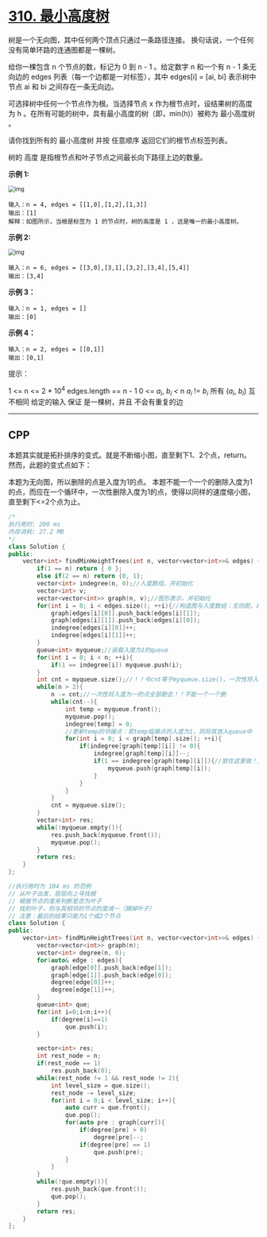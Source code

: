# [310. 最小高度树](https://leetcode-cn.com/problems/minimum-height-trees/)

树是一个无向图，其中任何两个顶点只通过一条路径连接。 换句话说，一个任何没有简单环路的连通图都是一棵树。

给你一棵包含 n 个节点的数，标记为 0 到 n - 1 。给定数字 n 和一个有 n - 1 条无向边的 edges 列表（每一个边都是一对标签），其中 edges[i] = [ai, bi] 表示树中节点 ai 和 bi 之间存在一条无向边。

可选择树中任何一个节点作为根。当选择节点 x 作为根节点时，设结果树的高度为 h 。在所有可能的树中，具有最小高度的树（即，min(h)）被称为 最小高度树 。

请你找到所有的 最小高度树 并按 任意顺序 返回它们的根节点标签列表。

树的 高度 是指根节点和叶子节点之间最长向下路径上边的数量。

**示例 1:**

<img src="https://assets.leetcode.com/uploads/2020/09/01/e1.jpg" alt="img" style="zoom:80%;" />

```
输入：n = 4, edges = [[1,0],[1,2],[1,3]]
输出：[1]
解释：如图所示，当根是标签为 1 的节点时，树的高度是 1 ，这是唯一的最小高度树。
```

**示例 2:**

<img src="https://assets.leetcode.com/uploads/2020/09/01/e2.jpg" alt="img" style="zoom:80%;" />

```
输入：n = 6, edges = [[3,0],[3,1],[3,2],[3,4],[5,4]]
输出：[3,4]
```

**示例 3：**

```
输入：n = 1, edges = []
输出：[0]
```

**示例 4：**

```
输入：n = 2, edges = [[0,1]]
输出：[0,1]
```


提示：

1 <= n <= 2 * $10^4$
edges.length == n - 1
0 <= $a_i$, $b_i$ < n
$a_i$ != $b_i$
所有 ($a_i$, $b_i$) 互不相同
给定的输入 保证 是一棵树，并且 不会有重复的边

***

## CPP

本题其实就是拓扑排序的变式。就是不断缩小图，直至剩下1、2个点，return。
然而，此题的变式点如下：

本题为无向图，所以删除的点是入度为1的点。
本题不能一个一个的删除入度为1的点，而应在一个循环中，一次性删除入度为1的点，使得以同样的速度缩小图，直至剩下<=2个点为止。

```cpp
/*
执行用时: 200 ms
内存消耗: 27.2 MB
*/
class Solution {
public:
    vector<int> findMinHeightTrees(int n, vector<vector<int>>& edges) {
        if(1 == n) return { 0 };
        else if(2 == n) return {0, 1};
        vector<int> indegree(n, 0);//入度数组，并初始化
        vector<int> v;
        vector<vector<int>> graph(n, v);//图形表示，并初始化
        for(int i = 0; i < edges.size(); ++i){//构造图与入度数组：无向图，两个点都要处理
            graph[edges[i][0]].push_back(edges[i][1]);
            graph[edges[i][1]].push_back(edges[i][0]);
            indegree[edges[i][0]]++;
            indegree[edges[i][1]]++;
        }
        queue<int> myqueue;//装载入度为1的queue
        for(int i = 0; i < n; ++i){
            if(1 == indegree[i]) myqueue.push(i);
        }
        int cnt = myqueue.size();//！！令cnt等于myqueue.size()，一次性将入度为1的点全部删去
        while(n > 2){
            n -= cnt;//一次性将入度为一的点全部删去！！不能一个一个删
            while(cnt--){
                int temp = myqueue.front();
                myqueue.pop();
                indegree[temp] = 0;
                //更新temp的邻接点：若temp临接点的入度为1，则将其放入queue中
                for(int i = 0; i < graph[temp].size(); ++i){
                    if(indegree[graph[temp][i]] != 0){
                        indegree[graph[temp][i]]--;
                        if(1 == indegree[graph[temp][i]]){//放在这里做！只判断邻接点
                            myqueue.push(graph[temp][i]);
                        }
                    }
                }
            }
            cnt = myqueue.size();
        }
        vector<int> res;
        while(!myqueue.empty()){
            res.push_back(myqueue.front());
            myqueue.pop();
        }
        return res;
    }
};
```



```cpp
//执行用时为 104 ms 的范例
// 从叶子出发，层层向上寻找根
// 根据节点的度来判断是否为叶子
// 找到叶子，则与其相邻的节点的度减一（摘掉叶子）
// 注意：最后的结果只能为1个或2个节点
class Solution {
public:
    vector<int> findMinHeightTrees(int n, vector<vector<int>>& edges) {
        vector<vector<int>> graph(n);
        vector<int> degree(n, 0);
        for(auto& edge : edges){
            graph[edge[0]].push_back(edge[1]);
            graph[edge[1]].push_back(edge[0]);
            degree[edge[0]]++;
            degree[edge[1]]++;
        }
        queue<int> que;
        for(int i=0;i<n;i++){
            if(degree[i]==1)
                que.push(i);
        }

        vector<int> res;
        int rest_node = n;
        if(rest_node == 1)
            res.push_back(0);
        while(rest_node != 1 && rest_node != 2){
            int level_size = que.size();
            rest_node -= level_size;
            for(int i = 0;i < level_size; i++){
                auto curr = que.front();
                que.pop();
                for(auto pre : graph[curr]){
                    if(degree[pre] > 0)
                        degree[pre]--;
                    if(degree[pre] == 1)
                        que.push(pre);
                } 
            }
        }
        while(!que.empty()){
            res.push_back(que.front());
            que.pop();
        }
        return res;
    }
};
```

